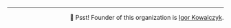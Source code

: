 
```
```

---

<p align="right">🤫 Psst! Founder of this organization is <a href="https://github.com/igorkowalczyk">Igor Kowalczyk</a>.</p>
